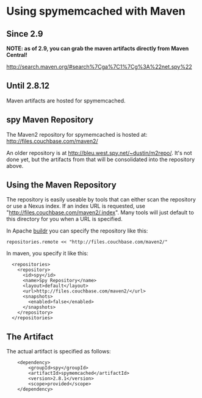 # Using spymemcached with Maven #

## Since 2.9 ##

**NOTE: as of 2.9, you can grab the maven artifacts directly from Maven Central!**


http://search.maven.org/#search%7Cga%7C1%7Cg%3A%22net.spy%22

## Until 2.8.12 ##

Maven artifacts are hosted for spymemcached.

## spy Maven Repository ##

The Maven2 repository for spymemcached is hosted at:
http://files.couchbase.com/maven2/

An older repository is at http://bleu.west.spy.net/~dustin/m2repo/.  It's not done yet, but the artifacts from that will be consolidated into the repository above.

## Using the Maven Repository ##

The repository is easily useable by tools that can either scan the repository or use a Nexus index.  If an index URL is requested, use "http://files.couchbase.com/maven2/.index".  Many tools will just default to this directory for you when a URL is specified.


In Apache [buildr](http://buildr.apache.org/) you can specify the repository like this:

```
repositories.remote << "http://files.couchbase.com/maven2/"
```

In maven, you specify it like this:

```
  <repositories>
    <repository>
      <id>spy</id>
      <name>Spy Repository</name>
      <layout>default</layout>
      <url>http://files.couchbase.com/maven2/</url>
      <snapshots>
        <enabled>false</enabled>
      </snapshots>
    </repository>
  </repositories>
```

## The Artifact ##

The actual artifact is specified as follows:

```
    <dependency>
    	<groupId>spy</groupId>
    	<artifactId>spymemcached</artifactId>
    	<version>2.8.1</version>
    	<scope>provided</scope>
    </dependency>
```